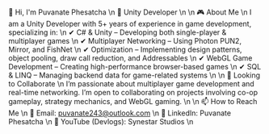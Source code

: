 👋 Hi, I'm Puvanate Phesatcha \n
🚀 Unity Developer \n
\n
🎮 About Me \n
I am a Unity Developer with 5+ years of experience in game development, specializing in: \n
✔ C# & Unity – Developing both single-player & multiplayer games \n
✔ Multiplayer Networking – Using Photon PUN2, Mirror, and FishNet \n
✔ Optimization – Implementing design patterns, object pooling, draw call reduction, and Addressables \n
✔ WebGL Game Development – Creating high-performance browser-based games \n
✔ SQL & LINQ – Managing backend data for game-related systems \n
\n
🤝 Looking to Collaborate \n
I’m passionate about multiplayer game development and real-time networking. I’m open to collaborating on projects involving co-op gameplay, strategy mechanics, and WebGL gaming. \n
\n
📫 How to Reach Me \n
📩 Email: puvanate243@outlook.com \n
💼 LinkedIn: Puvanate Phesatcha \n
🎥 YouTube (Devlogs): Synestar Studios \n
